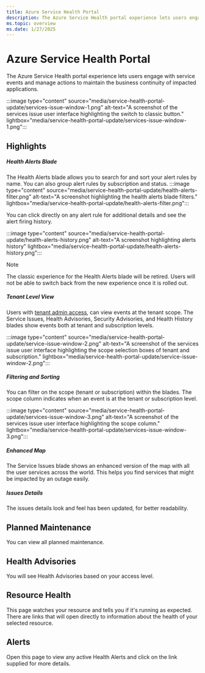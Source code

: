 ```yaml
---
title: Azure Service Health Portal
description: The Azure Service Health portal experience lets users engage with service events and manage actions to maintain the business continuity of impacted applications.
ms.topic: overview
ms.date: 1/27/2025
---
```


# Azure Service Health Portal

The Azure Service Health portal experience lets users engage with service events and manage actions to maintain the business continuity of impacted applications.

:::image type="content" source="media/service-health-portal-update/services-issue-window-1.png" alt-text="A screenshot of the services issue user interface highlighting the switch to classic button." lightbox="media/service-health-portal-update/services-issue-window-1.png":::


## Highlights

##### Health Alerts Blade
The Health Alerts blade allows you to search for and sort your alert rules by name. You can also group alert rules by subscription and status.
:::image type="content" source="media/service-health-portal-update/health-alerts-filter.png" alt-text="A screenshot highlighting the health alerts blade filters." lightbox="media/service-health-portal-update/health-alerts-filter.png":::

You can click directly on any alert rule for additional details and see the alert firing history. 

:::image type="content" source="media/service-health-portal-update/health-alerts-history.png" alt-text="A screenshot highlighting alerts history" lightbox="media/service-health-portal-update/health-alerts-history.png":::

>[!Note]
>The classic experience for the Health Alerts blade will be retired. Users will not be able to switch back from the new experience once it is rolled out.

##### Tenant Level View
Users with [tenant admin access](admin-access-reference.md#roles-with-tenant-admin-access), can view events at the tenant scope. The Service Issues, Health Advisories, Security Advisories, and Health History blades show events both at tenant and subscription levels. 

:::image type="content" source="media/service-health-portal-update/service-issue-window-2.png" alt-text="A screenshot of the services issue user interface highlighting the scope selection boxes of tenant and subscription." lightbox="media/service-health-portal-update/service-issue-window-2.png":::

##### Filtering and Sorting

You can filter on the scope (tenant or subscription) within the blades. The scope column indicates when an event is at the tenant or subscription level.

:::image type="content" source="media/service-health-portal-update/services-issue-window-3.png" alt-text="A screenshot of the services issue user interface highlighting the scope column." lightbox="media/service-health-portal-update/services-issue-window-3.png":::

##### Enhanced Map
The Service Issues blade shows an enhanced version of the map with all the user services across the world. This helps you find services that might be impacted by an outage easily. 

##### Issues Details
The issues details look and feel has been updated, for better readability. 

## Planned Maintenance

You can view all planned maintenance.

## Health Advisories
You will see Health Advisories based on your access level.

## Resource Health
This page watches your resource and tells you if it's running as expected. There are links that will open directly to information about the health of your selected resource. 

## Alerts
Open this page to view any active Health Alerts and click on the link supplied for more details.

